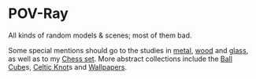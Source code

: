 # POV-Ray

All kinds of random models & scenes; most of them bad. 

Some special mentions should go to the studies in [metal](Studies%20In%20Metal), [wood](Studies%20In%20Wood) and [glass](Studies%20In%20Glass), as well as to my [Chess set](Chess). More abstract collections include the [Ball Cube](Ball%20Cube)s, [Celtic Knot](Celtic%20Knot)s and [Wallpapers](Wallpapers).